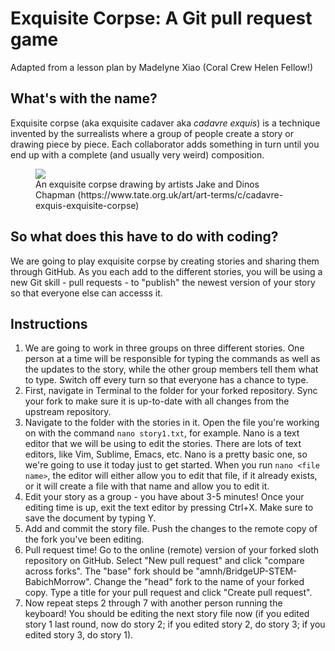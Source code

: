 # Exquisite Corpse: A Git pull request game

Adapted from a lesson plan by Madelyne Xiao (Coral Crew Helen Fellow!)

## What's with the name?

Exquisite corpse (aka exquisite cadaver aka *cadavre exquis*) is a technique invented by the surrealists where a group of people create a story or drawing piece by piece. Each collaborator adds something in turn until you end up with a complete (and usually very weird) composition.

<figure><img src='https://www.tate.org.uk/art/images/work/P/P78/P78459_9.jpg'><figcaption>An exquisite corpse drawing by artists Jake and Dinos Chapman (https://www.tate.org.uk/art/art-terms/c/cadavre-exquis-exquisite-corpse)</figcaption></figure>

## So what does this have to do with coding?

We are going to play exquisite corpse by creating stories and sharing them through GitHub. As you each add to the different stories, you will be using a new Git skill - pull requests - to "publish" the newest version of your story so that everyone else can accesss it.

## Instructions

1. We are going to work in three groups on three different stories. One person at a time will be responsible for typing the commands as well as the updates to the story, while the other group members tell them what to type. Switch off every turn so that everyone has a chance to type.
2. First, navigate in Terminal to the folder for your forked repository. Sync your fork to make sure it is up-to-date with all changes from the upstream repository.
4. Navigate to the folder with the stories in it. Open the file you're working on with the command `nano story1.txt`, for example. Nano is a text editor that we will be using to edit the stories. There are lots of text editors, like Vim, Sublime, Emacs, etc. Nano is a pretty basic one, so we're going to use it today just to get started. When you run `nano <file name>`, the editor will either allow you to edit that file, if it already exists, or it will create a file with that name and allow you to edit it.
5. Edit your story as a group - you have about 3-5 minutes! Once your editing time is up, exit the text editor by pressing Ctrl+X. Make sure to save the document by typing Y.
6. Add and commit the story file. Push the changes to the remote copy of the fork you've been editing.
7. Pull request time! Go to the online (remote) version of your forked sloth repository on GitHub. Select "New pull request" and click "compare across forks". The "base" fork should be "amnh/BridgeUP-STEM-BabichMorrow". Change the "head" fork to the name of your forked copy. Type a title for your pull request and click "Create pull request".
8. Now repeat steps 2 through 7 with another person running the keyboard! You should be editing the next story file now (if you edited story 1 last round, now do story 2; if you edited story 2, do story 3; if you edited story 3, do story 1).

